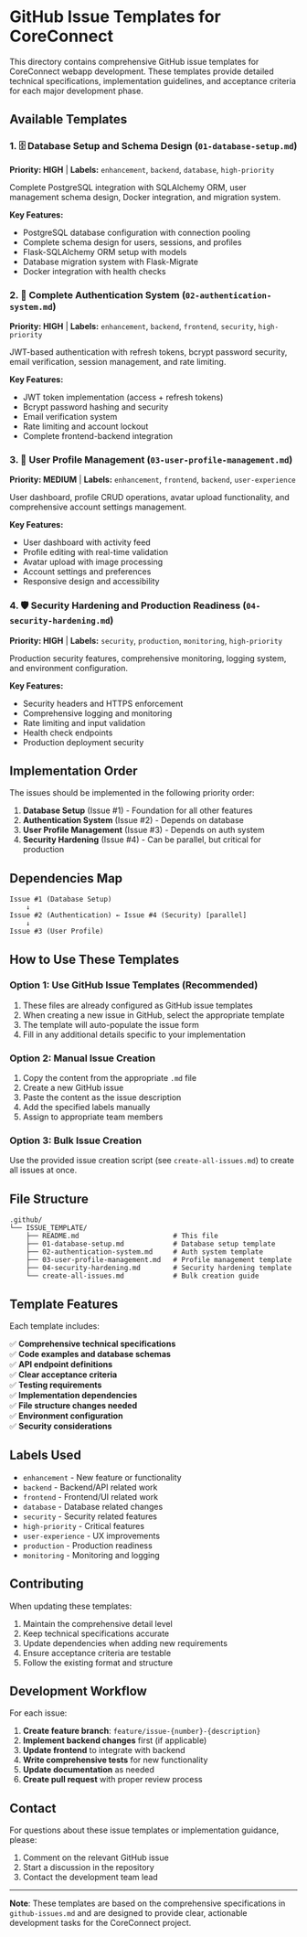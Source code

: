 # GitHub Issue Templates for CoreConnect

This directory contains comprehensive GitHub issue templates for CoreConnect webapp development. These templates provide detailed technical specifications, implementation guidelines, and acceptance criteria for each major development phase.

## Available Templates

### 1. 🗄️ Database Setup and Schema Design (`01-database-setup.md`)
**Priority: HIGH** | **Labels:** `enhancement`, `backend`, `database`, `high-priority`

Complete PostgreSQL integration with SQLAlchemy ORM, user management schema design, Docker integration, and migration system.

**Key Features:**
- PostgreSQL database configuration with connection pooling
- Complete schema design for users, sessions, and profiles
- Flask-SQLAlchemy ORM setup with models
- Database migration system with Flask-Migrate
- Docker integration with health checks

### 2. 🔐 Complete Authentication System (`02-authentication-system.md`)
**Priority: HIGH** | **Labels:** `enhancement`, `backend`, `frontend`, `security`, `high-priority`

JWT-based authentication with refresh tokens, bcrypt password security, email verification, session management, and rate limiting.

**Key Features:**
- JWT token implementation (access + refresh tokens)
- Bcrypt password hashing and security
- Email verification system
- Rate limiting and account lockout
- Complete frontend-backend integration

### 3. 👤 User Profile Management (`03-user-profile-management.md`)
**Priority: MEDIUM** | **Labels:** `enhancement`, `frontend`, `backend`, `user-experience`

User dashboard, profile CRUD operations, avatar upload functionality, and comprehensive account settings management.

**Key Features:**
- User dashboard with activity feed
- Profile editing with real-time validation
- Avatar upload with image processing
- Account settings and preferences
- Responsive design and accessibility

### 4. 🛡️ Security Hardening and Production Readiness (`04-security-hardening.md`)
**Priority: HIGH** | **Labels:** `security`, `production`, `monitoring`, `high-priority`

Production security features, comprehensive monitoring, logging system, and environment configuration.

**Key Features:**
- Security headers and HTTPS enforcement
- Comprehensive logging and monitoring
- Rate limiting and input validation
- Health check endpoints
- Production deployment security

## Implementation Order

The issues should be implemented in the following priority order:

1. **Database Setup** (Issue #1) - Foundation for all other features
2. **Authentication System** (Issue #2) - Depends on database
3. **User Profile Management** (Issue #3) - Depends on auth system
4. **Security Hardening** (Issue #4) - Can be parallel, but critical for production

## Dependencies Map

```
Issue #1 (Database Setup)
    ↓
Issue #2 (Authentication) ← Issue #4 (Security) [parallel]
    ↓
Issue #3 (User Profile)
```

## How to Use These Templates

### Option 1: Use GitHub Issue Templates (Recommended)
1. These files are already configured as GitHub issue templates
2. When creating a new issue in GitHub, select the appropriate template
3. The template will auto-populate the issue form
4. Fill in any additional details specific to your implementation

### Option 2: Manual Issue Creation
1. Copy the content from the appropriate `.md` file
2. Create a new GitHub issue
3. Paste the content as the issue description
4. Add the specified labels manually
5. Assign to appropriate team members

### Option 3: Bulk Issue Creation
Use the provided issue creation script (see `create-all-issues.md`) to create all issues at once.

## File Structure

```
.github/
└── ISSUE_TEMPLATE/
    ├── README.md                       # This file
    ├── 01-database-setup.md            # Database setup template
    ├── 02-authentication-system.md     # Auth system template
    ├── 03-user-profile-management.md   # Profile management template
    ├── 04-security-hardening.md        # Security hardening template
    └── create-all-issues.md            # Bulk creation guide
```

## Template Features

Each template includes:

✅ **Comprehensive technical specifications**  
✅ **Code examples and database schemas**  
✅ **API endpoint definitions**  
✅ **Clear acceptance criteria**  
✅ **Testing requirements**  
✅ **Implementation dependencies**  
✅ **File structure changes needed**  
✅ **Environment configuration**  
✅ **Security considerations**

## Labels Used

- `enhancement` - New feature or functionality
- `backend` - Backend/API related work
- `frontend` - Frontend/UI related work
- `database` - Database related changes
- `security` - Security related features
- `high-priority` - Critical features
- `user-experience` - UX improvements
- `production` - Production readiness
- `monitoring` - Monitoring and logging

## Contributing

When updating these templates:

1. Maintain the comprehensive detail level
2. Keep technical specifications accurate
3. Update dependencies when adding new requirements
4. Ensure acceptance criteria are testable
5. Follow the existing format and structure

## Development Workflow

For each issue:

1. **Create feature branch**: `feature/issue-{number}-{description}`
2. **Implement backend changes** first (if applicable)
3. **Update frontend** to integrate with backend
4. **Write comprehensive tests** for new functionality
5. **Update documentation** as needed
6. **Create pull request** with proper review process

## Contact

For questions about these issue templates or implementation guidance, please:

1. Comment on the relevant GitHub issue
2. Start a discussion in the repository
3. Contact the development team lead

---

**Note**: These templates are based on the comprehensive specifications in `github-issues.md` and are designed to provide clear, actionable development tasks for the CoreConnect project.